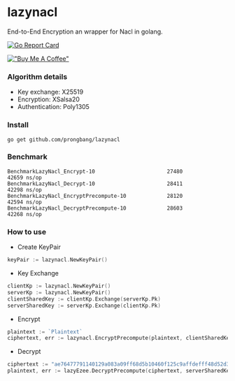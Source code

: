 # lazynacl

End-to-End Encryption an wrapper for Nacl in golang.

[![Go Report Card](https://goreportcard.com/badge/github.com/prongbang/lazynacl)](https://goreportcard.com/report/github.com/prongbang/lazynacl)

[!["Buy Me A Coffee"](https://www.buymeacoffee.com/assets/img/custom_images/orange_img.png)](https://www.buymeacoffee.com/prongbang)

### Algorithm details

- Key exchange: X25519
- Encryption: XSalsa20
- Authentication: Poly1305

### Install

```
go get github.com/prongbang/lazynacl
```

### Benchmark

```shell
BenchmarkLazyNacl_Encrypt-10                       27480             42659 ns/op
BenchmarkLazyNacl_Decrypt-10                       28411             42298 ns/op
BenchmarkLazyNacl_EncryptPrecompute-10             28120             42594 ns/op
BenchmarkLazyNacl_DecryptPrecompute-10             28603             42268 ns/op
```

### How to use

- Create KeyPair

```go
keyPair := lazynacl.NewKeyPair()
```

- Key Exchange

```go
clientKp := lazynacl.NewKeyPair()
serverKp := lazynacl.NewKeyPair()
clientSharedKey := clientKp.Exchange(serverKp.Pk)
serverSharedKey := serverKp.Exchange(clientKp.Pk)
```

- Encrypt

```go
plaintext := `Plaintext`
ciphertext, err := lazynacl.EncryptPrecompute(plaintext, clientSharedKey)
```

- Decrypt

```go
ciphertext := "ae76477791140129a083a09ff68d5b10460f125c9affdefff48d52d30d774a7c3f42f364ea581eb9b114a65cdbf535171a"
plaintext, err := lazyEzee.DecryptPrecompute(ciphertext, serverSharedKey)
```